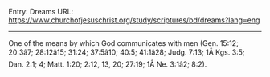 Entry: Dreams
URL: https://www.churchofjesuschrist.org/study/scriptures/bd/dreams?lang=eng

---

One of the means by which God communicates with men (Gen. 15:12; 20:3â7; 28:12â15; 31:24; 37:5â10; 40:5; 41:1â28; Judg. 7:13; 1Â Kgs. 3:5; Dan. 2:1; 4; Matt. 1:20; 2:12, 13, 20; 27:19; 1Â Ne. 3:1â2; 8:2).

